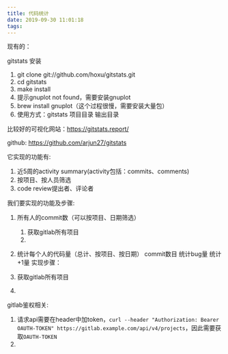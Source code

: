 ```yaml
---
title: 代码统计
date: 2019-09-30 11:01:18
tags:
---
```

现有的：

gitstats 安装

1. git clone git://github.com/hoxu/gitstats.git
2. cd gitstats
3. make install
4. 提示gnuplot not found，需要安装gnuplot
5. brew install gnuplot（这个过程很慢，需要安装大量包）
6. 使用方式：gitstats 项目目录 输出目录


比较好的可视化网站：https://gitstats.report/

github: https://github.com/arjun27/gitstats

它实现的功能有:

1. 近5周的activity summary(activity包括：commits、comments)
2. 按项目、按人员筛选
3. code review提出者、评论者


我们要实现的功能及步骤:

1. 所有人的commit数（可以按项目、日期筛选）
   1. 获取gitlab所有项目
   2.

2. 统计每个人的代码量（总计、按项目、按日期）
commit数目
统计bug量
统计+1量
实现步骤：
1. 获取gitlab所有项目
2.

gitlab鉴权相关:

1. 请求api需要在header中加token，`curl --header "Authorization: Bearer OAUTH-TOKEN" https://gitlab.example.com/api/v4/projects`，因此需要获取`OAUTH-TOKEN`
2.
